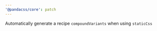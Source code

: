 ```yaml
---
'@pandacss/core': patch
---
```


Automatically generate a recipe `compoundVariants` when using `staticCss`
